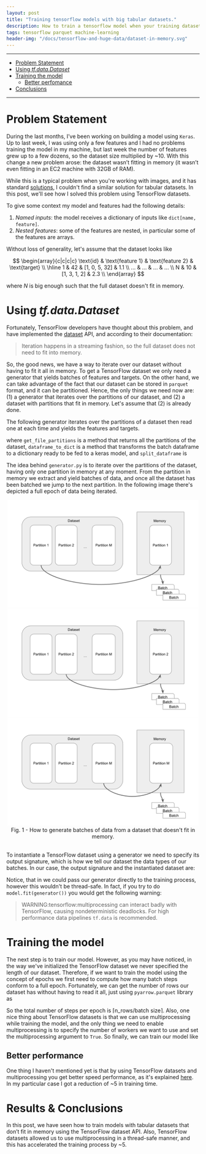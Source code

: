 ```yaml
---
layout: post
title: "Training tensorflow models with big tabular datasets."
description: How to train a tensorflow model when your training dataset doesn't fit in memory?
tags: tensorflow parquet machine-learning
header-img: "/docs/tensorflow-and-huge-data/dataset-in-memory.svg"
---
```


---

- [Problem Statement](#problem-statement)
- [Using *tf.data.Dataset*](#using-tfdatadataset)
- [Training the model](#training-the-model)
    - [Better perfomance](#better-perfomance)
- [Conclusions](#results--conclusions)

---


# Problem Statement
During the last months, I’ve been working on building a model using `Keras`. Up to last week, I was using only a few features and I had no problems training the model in my machine, but last week the number of features grew up to a few dozens, so the dataset size multiplied by ~10. With this change a new problem arose: the dataset wasn’t fitting in memory (it wasn’t even fitting in an EC2 machine with 32GB of RAM).

While this is a typical problem when you're working with images, and it has standard [solutions](https://www.tensorflow.org/api_docs/python/tf/keras/preprocessing/image/ImageDataGenerator), I couldn't find a similar solution for tabular datasets. In this post, we'll see how I solved this problem using TensorFlow datasets.

To give some context my model and features had the following details:

1. *Named inputs*: the model receives a dictionary of inputs like `dict[name, feature]`.
2. *Nested features*: some of the features are nested, in particular some of the features are arrays.

Without loss of generality, let's assume that the dataset looks like

$$
\begin{array}{c|c|c|c}
        \text{id}  & \text{feature 1} & \text{feature 2} & \text{target} \\ \hline
        1  & 42 & [1, 0, 5, 32] & 1.1 \\
        ...  & ... & ... & ... \\ 
        N  & 10 & [1, 3, 1, 2] & 2.3 \\
\end{array}
$$

where $N$ is big enough such that the full dataset doesn't fit in memory.

# Using *tf.data.Dataset*

Fortunately, TensorFlow developers have thought about this problem, and have implemented the [dataset](https://www.tensorflow.org/api_docs/python/tf/data/Dataset) API, and according to their documentation:

> Iteration happens in a streaming fashion, so the full dataset does not need to fit into memory.

So, the good news, we have a way to iterate over our dataset without having to fit it all in memory. To get a TensorFlow dataset we only need a generator that yields batches of features and targets. On the other hand, we can take advantage of the fact that our dataset can be stored in `parquet` format, and it can be partitioned. Hence, the only things we need now are: (1) a generator that iterates over the partitions of our dataset, and (2) a dataset with partitions that fit in memory. Let's assume that (2) is already done.

The following generator iterates over the partitions of a dataset then read one at each time and yields the features and targets.

<script src="https://gist.github.com/AlexMolas/7330531ef1acd5bb4d69a4b0dd3d5a5f.js?file=generator.py"></script>

where `get_file_partitions` is a method that returns all the partitions of the dataset, `dataframe_to_dict` is a method that transforms the batch dataframe to a dictionary ready to be fed to a keras model, and `split_dataframe` is

<script src="https://gist.github.com/AlexMolas/7330531ef1acd5bb4d69a4b0dd3d5a5f.js?file=split_dataframe.py"></script>


The idea behind `generator.py` is to iterate over the partitions of the dataset, having only one partition in memory at any moment. From the partition in memory we extract and yield batches of data, and once all the dataset has been batched we jump to the next partition. In the following image there's depicted a full epoch of data being iterated.

<div style="text-align:center">
    <img src="/docs/tensorflow-and-huge-data/dataset-in-memory.svg" width=500px class="center">
    <img src="/docs/tensorflow-and-huge-data/dataset-in-memory-2.svg" width=500px class="center">
    <img src="/docs/tensorflow-and-huge-data/dataset-in-memory-N.svg" width=500px class="center">
    <figcaption>Fig. 1 - How to generate batches of data from a dataset that doesn't fit in memory.</figcaption>
</div>
<br/>


To instantiate a TensorFlow dataset using a generator we need to specify its output signature, which is how we tell our dataset the data types of our batches. In our case, the output signature and the instantiated dataset are:

<script src="https://gist.github.com/AlexMolas/7330531ef1acd5bb4d69a4b0dd3d5a5f.js?file=output_signature.py"></script>

Notice, that in we could pass our generator directly to the training process, however this wouldn't be thread-safe. In fact, if you try to do `model.fit(generator())` you would get the following warning:

> WARNING:tensorflow:multiprocessing can interact badly with TensorFlow, causing nondeterministic deadlocks. For high performance data pipelines `tf.data` is recommended.


# Training the model

The next step is to train our model. However, as you may have noticed, in the way we've initialized the TensorFlow dataset we never specified the length of our dataset. Therefore, if we want to train the model using the concept of epochs we first need to compute how many batch steps conform to a full epoch. Fortunately, we can get the number of rows our dataset has without having to read it all, just using `pyarrow.parquet` library as

<script src="https://gist.github.com/AlexMolas/7330531ef1acd5bb4d69a4b0dd3d5a5f.js?file=number_of_rows.py"></script>

So the total number of steps per epoch is $\lceil \textrm{n_rows} / \textrm{batch size} \rceil$. Also, one nice thing about TensorFlow datasets is that we can use multiprocessing while training the model, and the only thing we need to enable multiprocessing is to specify the number of workers we want to use and set the multiprocessing argument to `True`. So finally, we can train our model like

<script src="https://gist.github.com/AlexMolas/7330531ef1acd5bb4d69a4b0dd3d5a5f.js?file=train.py"></script>

## Better performance

One thing I haven't mentioned yet is that by using TensorFlow datasets and multiprocessing you get better speed performance, as it's explained [here](https://www.tensorflow.org/guide/data_performance). In my particular case I got a reduction of ~5 in training time.

# Results & Conclusions

In this post, we have seen how to train models with tabular datasets that don’t fit in memory using the TensorFlow dataset API. Also, TensorFlow datasets allowed us to use multiprocessing in a thread-safe manner, and this has accelerated the training process by ~5.
